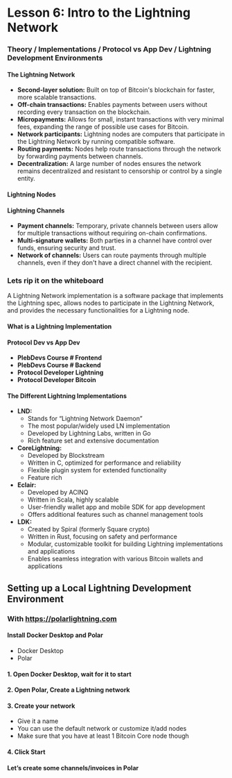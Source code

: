 # Lesson 6: Intro to the Lightning Network

### Theory / Implementations / Protocol vs App Dev / Lightning Development Environments

#### The Lightning Network

- **Second-layer solution:** Built on top of Bitcoin's blockchain for faster, more scalable transactions.
- **Off-chain transactions:** Enables payments between users without recording every transaction on the blockchain.
- **Micropayments:** Allows for small, instant transactions with very minimal fees, expanding the range of possible use cases for Bitcoin.
- **Network participants:** Lightning nodes are computers that participate in the Lightning Network by running compatible software.
- **Routing payments:** Nodes help route transactions through the network by forwarding payments between channels.
- **Decentralization:** A large number of nodes ensures the network remains decentralized and resistant to censorship or control by a single entity.

#### Lightning Nodes

#### Lightning Channels

- **Payment channels:** Temporary, private channels between users allow for multiple transactions without requiring on-chain confirmations.
- **Multi-signature wallets:** Both parties in a channel have control over funds, ensuring security and trust.
- **Network of channels:** Users can route payments through multiple channels, even if they don't have a direct channel with the recipient.

### Lets rip it on the whiteboard

A Lightning Network implementation is a software package that implements the Lightning spec, allows nodes to participate in the Lightning Network, and provides the necessary functionalities for a Lightning node.

#### What is a Lightning Implementation

#### Protocol Dev vs App Dev

- **PlebDevs Course # Frontend**
- **PlebDevs Course # Backend**
- **Protocol Developer Lightning**
- **Protocol Developer Bitcoin**

#### The Different Lightning Implementations

- **LND:**
  - Stands for “Lightning Network Daemon”
  - The most popular/widely used LN implementation
  - Developed by Lightning Labs, written in Go
  - Rich feature set and extensive documentation
- **CoreLightning:**
  - Developed by Blockstream
  - Written in C, optimized for performance and reliability
  - Flexible plugin system for extended functionality
  - Feature rich
- **Eclair:**
  - Developed by ACINQ
  - Written in Scala, highly scalable
  - User-friendly wallet app and mobile SDK for app development
  - Offers additional features such as channel management tools
- **LDK:**
  - Created by Spiral (formerly Square crypto)
  - Written in Rust, focusing on safety and performance
  - Modular, customizable toolkit for building Lightning implementations and applications
  - Enables seamless integration with various Bitcoin wallets and applications

## Setting up a Local Lightning Development Environment

### With https://polarlightning.com

#### Install Docker Desktop and Polar

- Docker Desktop
- Polar

#### 1. Open Docker Desktop, wait for it to start

#### 2. Open Polar, Create a Lightning network

#### 3. Create your network

- Give it a name
- You can use the default network or customize it/add nodes
- Make sure that you have at least 1 Bitcoin Core node though

#### 4. Click Start

#### Let’s create some channels/invoices in Polar
